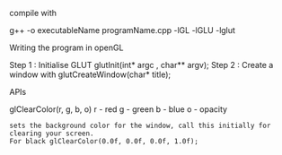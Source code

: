 compile with 

g++ -o executableName programName.cpp -lGL -lGLU -lglut


Writing the program in openGL 

Step 1 : Initialise GLUT 
glutInit(int* argc , char** argv);
Step 2 : Create a window with glutCreateWindow(char* title);

APIs 

glClearColor(r, g, b, o)
    r - red 
    g - green 
    b - blue 
    o - opacity 

    sets the background color for the window, call this initially for clearing your screen. 
    For black glClearColor(0.0f, 0.0f, 0.0f, 1.0f);


